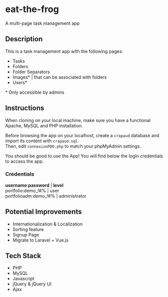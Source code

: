 # eat-the-frog
A multi-page task management app
## Description
This is a task management app with the following pages:
- Tasks
- Folders
- Folder Separators
- Images* | that can be associated with folders
- Users*

\* Only accessible by admins

## Instructions
When cloning on your local machine, make sure you have a functional Apache, MySQL and PHP installation.

Before browsing the app on your localhost, create a ```crapaud``` database and import its content with ```crapaud.sql```  
Then, edit ```connexionPDO.php``` to match your phpMyAdmin settings.

You should be good to use the App! You will find below the login credentials to access the app.
### Credentials
**username**:**password** | **level**  
portfolio:demo_!#%    | user  
portfolioadm:demo_!#% | administrator

## Potential Improvements
- Internationalization & Localization
- Sorting feature
- Signup Page
- Migrate to Laravel + Vue.js

## Tech Stack
- PHP
- MySQL
- Javascript
- jQuery & jQuery UI
- Ajax
